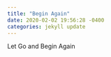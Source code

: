 ```yaml
---
title: "Begin Again"
date: 2020-02-02 19:56:28 -0400
categories: jekyll update
---
```


Let Go and Begin Again
